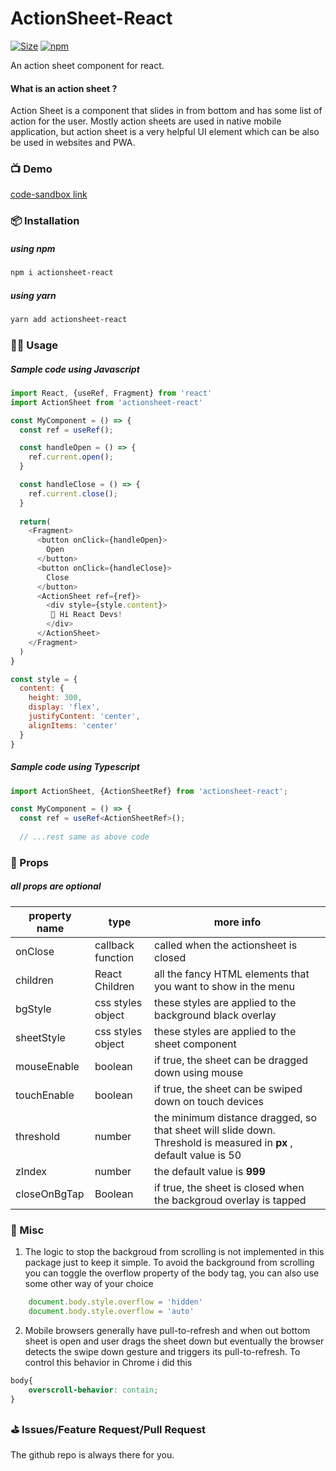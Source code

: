 # ActionSheet-React

[![Size](https://badgen.net/bundlephobia/minzip/actionsheet-react)](https://bundlephobia.com/result?p=actionsheet-react)
[![npm](https://badgen.net//npm/v/actionsheet-react)](https://bundlephobia.com/result?p=actionsheet-react)

An action sheet component for react.

#### What is an action sheet ?
Action Sheet is a component that slides in from bottom and has some list of action for the user. Mostly action sheets are used in native mobile application, but action sheet is a very helpful UI element which can be also be used in websites and PWA.

### 📺 Demo 

[code-sandbox link](https://codesandbox.io/s/actionsheet-react-2s5zf)


### 📦 Installation

##### using npm

```bash
npm i actionsheet-react
```

##### using yarn

```bash
yarn add actionsheet-react
```


### 👨‍💻 Usage

##### Sample code using Javascript


```javascript
import React, {useRef, Fragment} from 'react'
import ActionSheet from 'actionsheet-react'

const MyComponent = () => {
  const ref = useRef();

  const handleOpen = () => {
    ref.current.open();
  }

  const handleClose = () => {
    ref.current.close();
  }
  
  return(
    <Fragment>
      <button onClick={handleOpen}>
        Open
      </button>
      <button onClick={handleClose}>
        Close
      </button>
      <ActionSheet ref={ref}>
        <div style={style.content}>
         🙂 Hi React Devs!
        </div>
      </ActionSheet>
    </Fragment>
  )
}

const style = {
  content: {
    height: 300,
    display: 'flex',
    justifyContent: 'center',
    alignItems: 'center'
  }
}

```

##### Sample code using Typescript


```typescript
import ActionSheet, {ActionSheetRef} from 'actionsheet-react';

const MyComponent = () => {
  const ref = useRef<ActionSheetRef>();
  
  // ...rest same as above code

```

### 🌮 Props

 ##### all props are optional

| property name | type | more info |
| --- | --- | --- |
| onClose | callback function | called when the actionsheet is closed |
| children | React Children | all the fancy HTML elements that you want to show in the menu |
| bgStyle | css styles object | these styles are applied to the background black overlay|
|sheetStyle | css styles object | these styles are applied to the sheet component |
| mouseEnable | boolean | if true, the sheet can be dragged down using mouse |
| touchEnable | boolean | if true, the sheet can be swiped down on touch devices |
| threshold | number | the minimum distance dragged, so that sheet will slide down. Threshold is measured in **px** , default value is 50 |
| zIndex | number | the default value is **999** |
| closeOnBgTap | Boolean | if true, the sheet is closed when the backgroud overlay is tapped |


### 👾 Misc

1. The logic to stop the backgroud from scrolling is not implemented in this package just to keep it simple. To avoid the background from scrolling you can toggle the overflow property of the body tag, you can also use some other way of your choice

```javascript
    document.body.style.overflow = 'hidden'
    document.body.style.overflow = 'auto'
```

2. Mobile browsers generally have pull-to-refresh and when out bottom sheet is open and user drags the sheet down but eventually the browser detects the swipe down gesture and triggers its pull-to-refresh. To control this behavior in Chrome i did this

```css
body{
    overscroll-behavior: contain;
}
```

### ⛳ Issues/Feature Request/Pull Request
The github repo is always there for you.
